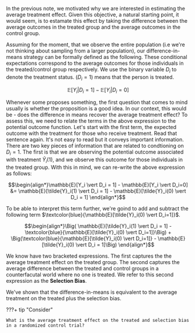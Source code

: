 In the previous note, we motivated why we are interested in estimating the average treatment effect. Given this objective, a natural starting point, it would seem, is to estamate this effect by taking the difference between the average outcomes in the treated group and the average outcomes in the control group. 

Assuming for the moment, that we observe the entire population (i.e we're not thinking about sampling from a larger population), our difference-in-means strategy can be formally defined as the following. These conditional expectations correspond to the average outcomes for those individuals in the treated/control group respectively. We use the binary variable $D_i$ to denote the treatment status. ($D_i=1$) means that the person is treated.

$$\mathbb{E}[Y_i \vert D_i = 1] - \mathbb{E}[Y_i \vert D_i=0]$$

Whenever some proposes something, the first question that comes to mind usually is whether the proposition is a good idea. In our context, this would be - does the difference in means recover the average treatment effect? To assess this, we need to relate the terms in the above expression to the potential outcome function. Let's start with the first term, the expected outcome with the treatment for those who receive treatment. Read that sentence again. It's not easy to read but it conveys important information. There are two key pieces of information that are related to condtioning on $D_i=1$. The first is that we are observing the potential outcome associated with treatment $\tilde{Y}_i(1)$, and we observe this outcome for those individuals in the treated group. With this in mind, we can re-write the above expression as follows:


$$\begin{align*}\mathbb{E}[Y_i \vert D_i = 1] - \mathbb{E}[Y_i \vert D_i=0] &= \mathbb{E}[\tilde{Y}_i(1) \vert D_i = 1] - \mathbb{E}[\tilde{Y}_i(0) \vert D_i = 1] \end{align*}$$

To be able to interpret this term further, we're goind to add and subtract the following term $\textcolor{blue}{\mathbb{E}[\tilde{Y}_i(0) \vert D_i=1]}$. 

$$\begin{align*}\Big( \mathbb{E}[\tilde{Y}_i(1) \vert D_i = 1] - \textcolor{blue}{\mathbb{E}[\tilde{Y}_i(0) \vert D_i=1]}\Big) + \Big(\textcolor{blue}{\mathbb{E}[\tilde{Y}_i(0) \vert D_i=1]} - \mathbb{E}[\tilde{Y}_i(0) \vert D_i = 1]\Big) \end{align*}$$

We know have two bracketed expressions. The first captures the the average treatment effect on the treated group. The second captures the average difference between the treated and control groups in a counterfacutal world where no one is treated. We refer to this second expression as the **Selection Bias**.

We've shown that the difference-in-means is equivalent to the average treatment on the treated plus the selection bias. 

???+ tip "Consider" 

    What is the average treatment effect on the treated and selection bias in a randomized control trial?